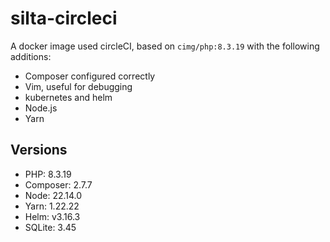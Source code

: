 # silta-circleci
A docker image used circleCI, based on `cimg/php:8.3.19` with the following additions:

- Composer configured correctly
- Vim, useful for debugging
- kubernetes and helm
- Node.js
- Yarn

## Versions
- PHP: 8.3.19
- Composer: 2.7.7
- Node: 22.14.0
- Yarn: 1.22.22
- Helm: v3.16.3
- SQLite: 3.45
